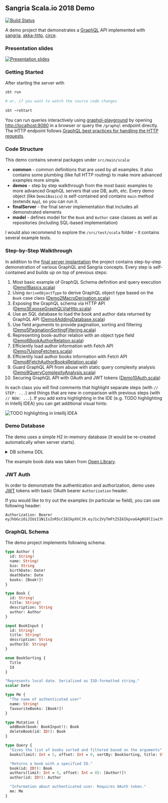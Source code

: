 ## Sangria Scala.io 2018 Demo

[![Build Status](https://travis-ci.com/OlegIlyenko/sangria-scalaio-demo.svg?branch=master)](https://travis-ci.com/OlegIlyenko/sangria-scalaio-demo)

A demo project that demonstrates a [GraphQL](https://graphql.org) API implemented with [sangria](https://github.com/sangria-graphql/sangria), [akka-http](https://github.com/akka/akka-http), [circe](https://github.com/circe/circe).

### Presentation slides

[![Presentation slides](https://olegilyenko.github.io/presentation-building-graphql-api-with-sangria-scalaio/assets/img/preview.png)](https://olegilyenko.github.io/presentation-building-graphql-api-with-sangria-scalaio/)

### Getting Started

After starting the server with

```bash
sbt run

# or, if you want to watch the source code changes
 
sbt ~reStart
``` 

You can run queries interactively using [graphql-playground](https://github.com/prisma/graphql-playground) by opening [http://localhost:8080](http://localhost:8080) in a browser or query the `/graphql` endpoint directly. The HTTP endpoint follows [GraphQL best practices for handling the HTTP requests](http://graphql.org/learn/serving-over-http/#http-methods-headers-and-body).

### Code Structure

This demo contains several packages under `src/main/scala`:

* **common** - common definitions that are used by all examples. It also contains some plumbing (like full HTTP routing) to make more advanced examples more simple.
* **demos** - step by step walkthrough from the most basic examples to more advanced GraphQL servers that use DB, auth, etc. Every demo object (like `Demo1Basics`) is self-contained and contains `main` method (extends `App`), so you can run it.
* **finalServer** - the final server implementation that includes all demonstrated elements
* **model** - defines model for the `Book` and `Author` case classes as well as repositories (including SQL-based implementation)

I would also recommend to explore the `/src/test/scala` folder - it contains several example tests.

### Step-by-Step Walkthrough

In addition to the [final server implantation](https://github.com/OlegIlyenko/sangria-scalaio-demo/tree/master/src/main/scala/finalServer)
the project contains step-by-step demonstration of various GraphQL and Sangria concepts. Every step is self-contained and builds up on
top of previous steps:

1. Most basic example of GraphQL Schema definition and query execution ([Demo1Basics.scala](https://github.com/OlegIlyenko/sangria-scalaio-demo/blob/master/src/main/scala/demos/Demo1Basics.scala))    
1. Using `deriveObjectType` to derive GraphQL object type based on the `Book` case class ([Demo2MacroDerivation.scala](https://github.com/OlegIlyenko/sangria-scalaio-demo/blob/master/src/main/scala/demos/Demo2MacroDerivation.scala))    
1. Exposing the GraphQL schema via HTTP API ([Demo3ExposeGraphQLViaHttp.scala](https://github.com/OlegIlyenko/sangria-scalaio-demo/blob/master/src/main/scala/demos/Demo3ExposeGraphQLViaHttp.scala))    
1. Use an SQL database to load the book and author data returned by GraphQL API ([Demo4AddingDatabase.scala](https://github.com/OlegIlyenko/sangria-scalaio-demo/blob/master/src/main/scala/demos/Demo4AddingDatabase.scala))    
1. Use field arguments to provide pagination, sorting and filtering ([Demo5PaginationSortingFiltering.scala](https://github.com/OlegIlyenko/sangria-scalaio-demo/blob/master/src/main/scala/demos/Demo5PaginationSortingFiltering.scala))    
1. Representing book-author relation with an object type field ([Demo6BookAuthorRelation.scala](https://github.com/OlegIlyenko/sangria-scalaio-demo/blob/master/src/main/scala/demos/))    
1. Efficiently load author information with Fetch API ([Demo7UsingFetchers.scala](https://github.com/OlegIlyenko/sangria-scalaio-demo/blob/master/src/main/scala/demos/Demo7UsingFetchers.scala))    
1. Efficiently load author books information with Fetch API ([Demo8FetchAuthorBooksRelation.scala](https://github.com/OlegIlyenko/sangria-scalaio-demo/blob/master/src/main/scala/demos/Demo8FetchAuthorBooksRelation.scala))    
1. Guard GraphQL API from abuse with static query complexity analysis ([Demo9QueryComplexityAnalysis.scala](https://github.com/OlegIlyenko/sangria-scalaio-demo/blob/master/src/main/scala/demos/Demo9QueryComplexityAnalysis.scala))    
1. Securing GraphQL API with OAuth and JWT tokens ([Demo10Auth.scala](https://github.com/OlegIlyenko/sangria-scalaio-demo/blob/master/src/main/scala/demos/Demo10Auth.scala))    

In each class you will find comments that highlight separate steps (with `// STEP: ...`)
and things that are new in comparison with previous steps (with `// NEW: ...`). 
If you add extra highlighting in the IDE (e.g. TODO highlighting in Intellij IDEA)
you can get additional visual hints:

![TODO highlighting in Intellij IDEA](https://olegilyenko.github.io/presentation-building-graphql-api-with-sangria-scalaio/assets/img/todo-highlighting.png)

### Demo Database 

The demo uses a simple H2 in-memory database (it would be re-created automatically when server starts). 

<details>
  <summary>DB schema DDL</summary>
  
```
create table "BOOKS" (
  "BOOK_ID" VARCHAR NOT NULL PRIMARY KEY,
  "TITLE" VARCHAR NOT NULL,
  "AUTHOR_ID" VARCHAR NOT NULL,
  "description" VARCHAR)
  
alter table "BOOKS" 
  add constraint "AUTHOR_FK" foreign key("AUTHOR_ID") 
  references "AUTHORS"("AUTHOR_ID") on update NO ACTION on delete NO ACTION
  
create table "AUTHORS" (
  "AUTHOR_ID" VARCHAR NOT NULL PRIMARY KEY,
  "NAME" VARCHAR NOT NULL,
  "BIO" VARCHAR,
  "BIRTH_DATE" DATE NOT NULL,
  "DEATH_DATE" DATE)
```
</details>


The example book data was taken from [Open Library](https://openlibrary.org/).  

### JWT Auth

In order to demonstrate the authentication and authorization, demo uses [JWT](https://jwt.io/) tokens with basic OAuth bearer `Authorization` header.

If you would like to try out the examples (in particular `me` field), you can use following header:

```
Authorization: Bearer eyJhbGciOiJIUzI1NiIsInR5cCI6IkpXVCJ9.eyJ1c2VyTmFtZSI6IkpvaG4gRG9lIiwiYm9va3MiOlsiT0wzMDMxMFciLCJPTDk5ODQzVyJdfQ.ffqCpfgWrY40k8JWj56mUpvW0ZfWLhTqrLHwMZeXgXc
```   

### GraphQL Schema

The demo project implements following schema:

```graphql
type Author {
  id: String!
  name: String!
  bio: String
  birthDate: Date!
  deathDate: Date
  books: [Book!]!
}

type Book {
  id: String!
  title: String!
  description: String
  author: Author
}

input BookInput {
  id: String!
  title: String!
  description: String
  authorId: String!
}

enum BookSorting {
  Title
  Id
}

"Represents local date. Serialized as ISO-formatted string."
scalar Date

type Me {
  "The name of authenticated user"
  name: String!
  favouriteBooks: [Book!]!
}

type Mutation {
  addBook(book: BookInput!): Book
  deleteBook(id: ID!): Book
}

type Query {
  "Gives the list of books sorted and filtered based on the arguments"
  books(limit: Int = 5, offset: Int = 0, sortBy: BookSorting, title: String): [Book!]!

  "Returns a book with a specified ID."
  book(id: ID!): Book
  authors(limit: Int = 5, offset: Int = 0): [Author!]!
  author(id: ID!): Author

  "Information about authenticated user. Requires OAuth token."
  me: Me
}
```